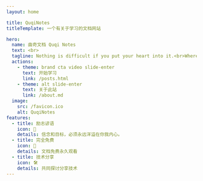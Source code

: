 ```yaml
---
layout: home

title: QuqiNotes
titleTemplate: 一个有关于学习的文档网站

hero:
  name: 曲奇文档 Quqi Notes
  text: <br>
  tagline: Nothing is difficult if you put your heart into it.<br>Where there is a will, there is a way. 
  actions:
    - theme: brand cta video slide-enter
      text: 开始学习
      link: /posts.html
    - theme: alt slide-enter
      text: 关于此站
      link: /about.md
  image:
    src: /favicon.ico
    alt: QuqiNotes
features:
  - title: 励志谚语
    icon: 🦾
    details: 信念和目标，必须永远洋溢在你我内心。
  - title: 完全免费
    icon: 🎉
    details: 文档免费永久观看
  - title: 技术分享
    icon: 🛠
    details: 共同探讨分享技术
---
```

<script setup>
import './.vitepress/theme/styles/home.css'
</script>